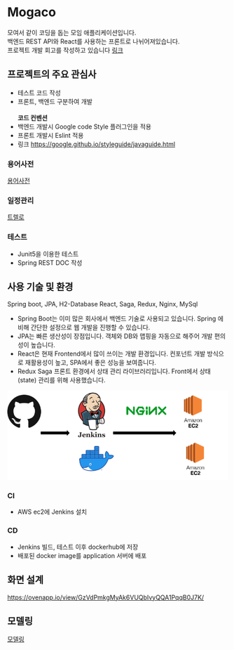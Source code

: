 Mogaco
=============
모여서 같이 코딩을 돕는 모임 애플리케이션입니다.<br />
백엔드 REST API와 React를 사용하는 프론트로 나뉘어져있습니다. <br />
프로젝트 개발 회고를 작성하고 있습니다 
[링크](https://itcoin.tistory.com/category/%ED%9A%8C%EA%B3%A0%20%EB%AA%A8%EC%9D%8C/Project)

## 프로젝트의 주요 관심사
- 테스트 코드 작성
- 프론트, 백엔드 구분하여 개발 
<br /><br />
<b>코드 컨벤션</b><br>
- 백엔드 개발시 Google code Style 플러그인을 적용
- 프론트 개발시 Eslint 적용 
- 링크 https://google.github.io/styleguide/javaguide.html

### 용어사전
[용어사전](https://github.com/CodeSoom/project-spring-1-etff/wiki/%EC%9A%A9%EC%96%B4%EC%82%AC%EC%A0%84)

### 일정관리
[트렐로](https://trello.com/b/Dslv99ST/mogaco)

### 테스트
- Junit5을 이용한 테스트
- Spring REST DOC 작성

## 사용 기술 및 환경
Spring boot, JPA, H2-Database React, Saga, Redux, Nginx, MySql
<br />
- Spring Boot는 이미 많은 회사에서 백엔드 기술로 사용되고 있습니다. 
  Spring 에 비해 간단한 설정으로 웹 개발을 진행할 수 있습니다.
- JPA는 빠른 생산성이 장점입니다. 객체와 DB와 맵핑을 자동으로 해주어 개발 편의성이 높습니다.
- React은 현재 Frontend에서 많이 쓰이는 개발 환경입니다. 컨포넌트 개발 방식으로 재활용성이 높고, SPA에서 좋은 성능을 보여줍니다.
- Redux Saga 프론트 환경에서 상태 관리 라이브러리입니다. Front에서 상태(state) 관리를 위해 사용했습니다.   

![Deploy](./assets/jenkins.png)

### CI
- AWS ec2에 Jenkins 설치

### CD
- Jenkins 빌드, 테스트 이후 dockerhub에 저장
- 배포된 docker image를 application 서버에 배포

## 화면 설계
https://ovenapp.io/view/GzVdPmkgMyAk6VUQbIvyQQA1PqqB0J7K/

## 모델링
[모델링](https://github.com/CodeSoom/project-spring-1-etff/wiki/%EB%AA%A8%EB%8D%B8%EB%A7%81)
